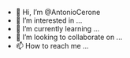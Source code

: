 - 👋 Hi, I’m @AntonioCerone
- 👀 I’m interested in ...
- 🌱 I’m currently learning ...
- 💞️ I’m looking to collaborate on ...
- 📫 How to reach me ...

<!---
AntonioCerone/AntonioCerone is a ✨ special ✨ repository because its `README.md` (this file) appears on your GitHub profile.
You can click the Preview link to take a look at your changes.
--->
